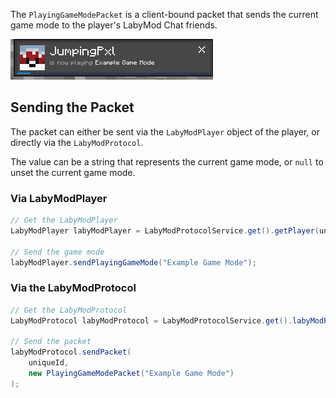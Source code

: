 The `PlayingGameModePacket` is a client-bound packet that sends the current game mode to the player's LabyMod Chat friends.

![Example Playing Game Mode](/assets/files/serverapi/game-mode.png)

## Sending the Packet

The packet can either be sent via the `LabyModPlayer` object of the player, or directly via the `LabyModProtocol`.

The value can be a string that represents the current game mode, or `null` to unset the current game mode.

### Via LabyModPlayer

```java
// Get the LabyModPlayer
LabyModPlayer labyModPlayer = LabyModProtocolService.get().getPlayer(uniqueId);

// Send the game mode
labyModPlayer.sendPlayingGameMode("Example Game Mode");
```

### Via the LabyModProtocol

```java
// Get the LabyModProtocol
LabyModProtocol labyModProtocol = LabyModProtocolService.get().labyModProtocol();

// Send the packet
labyModProtocol.sendPacket(
    uniqueId, 
    new PlayingGameModePacket("Example Game Mode")
);
```
